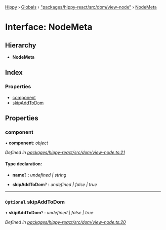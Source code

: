 [Hippy](../README.md) › [Globals](../globals.md) › ["packages/hippy-react/src/dom/view-node"](../modules/_packages_hippy_react_src_dom_view_node_.md) › [NodeMeta](_packages_hippy_react_src_dom_view_node_.nodemeta.md)

# Interface: NodeMeta

## Hierarchy

* **NodeMeta**

## Index

### Properties

* [component](_packages_hippy_react_src_dom_view_node_.nodemeta.md#component)
* [skipAddToDom](_packages_hippy_react_src_dom_view_node_.nodemeta.md#optional-skipaddtodom)

## Properties

###  component

• **component**: *object*

*Defined in [packages/hippy-react/src/dom/view-node.ts:21](https://github.com/jeromehan/Hippy/blob/6216275/packages/hippy-react/src/dom/view-node.ts#L21)*

#### Type declaration:

* **name**? : *undefined | string*

* **skipAddToDom**? : *undefined | false | true*

___

### `Optional` skipAddToDom

• **skipAddToDom**? : *undefined | false | true*

*Defined in [packages/hippy-react/src/dom/view-node.ts:20](https://github.com/jeromehan/Hippy/blob/6216275/packages/hippy-react/src/dom/view-node.ts#L20)*
